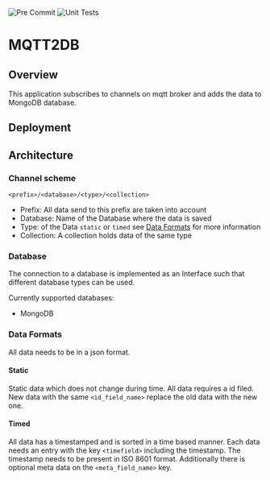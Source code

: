 ![Pre Commit](https://github.com/phofmeier/mqtt2db/actions/workflows/pre-commit.yml/badge.svg)
![Unit Tests](https://github.com/phofmeier/mqtt2db/actions/workflows/unittests.yml/badge.svg)

# MQTT2DB

## Overview

This application subscribes to channels on mqtt broker and adds the data to MongoDB database.

## Deployment

## Architecture

### Channel scheme

`<prefix>/<database>/<type>/<collection>`

- Prefix: All data send to this prefix are taken into account
- Database: Name of the Database where the data is saved
- Type: of the Data `static` or `timed` see [Data Formats](#data-formats) for more information
- Collection: A collection holds data of the same type

### Database

The connection to a database is implemented as an Interface such that different database types can be used.

Currently supported databases:

- MongoDB

### Data Formats

All data needs to be in a json format.

#### Static

Static data which does not change during time. All data requires a id filed. New data with the same `<id_field_name>` replace the old data with the new one.

#### Timed

All data has a timestamped and is sorted in a time based manner.
Each data needs an entry with the key `<timefield>` including the timestamp. The timestamp needs to be present in ISO 8601 format. Additionally there is optional meta data on the `<meta_field_name>` key.
